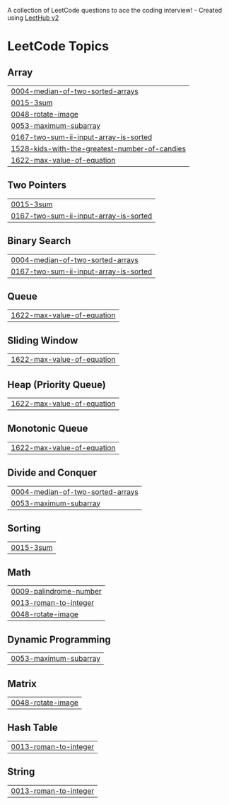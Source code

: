 A collection of LeetCode questions to ace the coding interview! - Created using [LeetHub v2](https://github.com/arunbhardwaj/LeetHub-2.0)
<!---LeetCode Topics Start-->
# LeetCode Topics
## Array
|  |
| ------- |
| [0004-median-of-two-sorted-arrays](https://github.com/Shreshthi06/code/tree/master/0004-median-of-two-sorted-arrays) |
| [0015-3sum](https://github.com/Shreshthi06/code/tree/master/0015-3sum) |
| [0048-rotate-image](https://github.com/Shreshthi06/code/tree/master/0048-rotate-image) |
| [0053-maximum-subarray](https://github.com/Shreshthi06/code/tree/master/0053-maximum-subarray) |
| [0167-two-sum-ii-input-array-is-sorted](https://github.com/Shreshthi06/code/tree/master/0167-two-sum-ii-input-array-is-sorted) |
| [1528-kids-with-the-greatest-number-of-candies](https://github.com/Shreshthi06/code/tree/master/1528-kids-with-the-greatest-number-of-candies) |
| [1622-max-value-of-equation](https://github.com/Shreshthi06/code/tree/master/1622-max-value-of-equation) |
## Two Pointers
|  |
| ------- |
| [0015-3sum](https://github.com/Shreshthi06/code/tree/master/0015-3sum) |
| [0167-two-sum-ii-input-array-is-sorted](https://github.com/Shreshthi06/code/tree/master/0167-two-sum-ii-input-array-is-sorted) |
## Binary Search
|  |
| ------- |
| [0004-median-of-two-sorted-arrays](https://github.com/Shreshthi06/code/tree/master/0004-median-of-two-sorted-arrays) |
| [0167-two-sum-ii-input-array-is-sorted](https://github.com/Shreshthi06/code/tree/master/0167-two-sum-ii-input-array-is-sorted) |
## Queue
|  |
| ------- |
| [1622-max-value-of-equation](https://github.com/Shreshthi06/code/tree/master/1622-max-value-of-equation) |
## Sliding Window
|  |
| ------- |
| [1622-max-value-of-equation](https://github.com/Shreshthi06/code/tree/master/1622-max-value-of-equation) |
## Heap (Priority Queue)
|  |
| ------- |
| [1622-max-value-of-equation](https://github.com/Shreshthi06/code/tree/master/1622-max-value-of-equation) |
## Monotonic Queue
|  |
| ------- |
| [1622-max-value-of-equation](https://github.com/Shreshthi06/code/tree/master/1622-max-value-of-equation) |
## Divide and Conquer
|  |
| ------- |
| [0004-median-of-two-sorted-arrays](https://github.com/Shreshthi06/code/tree/master/0004-median-of-two-sorted-arrays) |
| [0053-maximum-subarray](https://github.com/Shreshthi06/code/tree/master/0053-maximum-subarray) |
## Sorting
|  |
| ------- |
| [0015-3sum](https://github.com/Shreshthi06/code/tree/master/0015-3sum) |
## Math
|  |
| ------- |
| [0009-palindrome-number](https://github.com/Shreshthi06/code/tree/master/0009-palindrome-number) |
| [0013-roman-to-integer](https://github.com/Shreshthi06/code/tree/master/0013-roman-to-integer) |
| [0048-rotate-image](https://github.com/Shreshthi06/code/tree/master/0048-rotate-image) |
## Dynamic Programming
|  |
| ------- |
| [0053-maximum-subarray](https://github.com/Shreshthi06/code/tree/master/0053-maximum-subarray) |
## Matrix
|  |
| ------- |
| [0048-rotate-image](https://github.com/Shreshthi06/code/tree/master/0048-rotate-image) |
## Hash Table
|  |
| ------- |
| [0013-roman-to-integer](https://github.com/Shreshthi06/code/tree/master/0013-roman-to-integer) |
## String
|  |
| ------- |
| [0013-roman-to-integer](https://github.com/Shreshthi06/code/tree/master/0013-roman-to-integer) |
<!---LeetCode Topics End-->